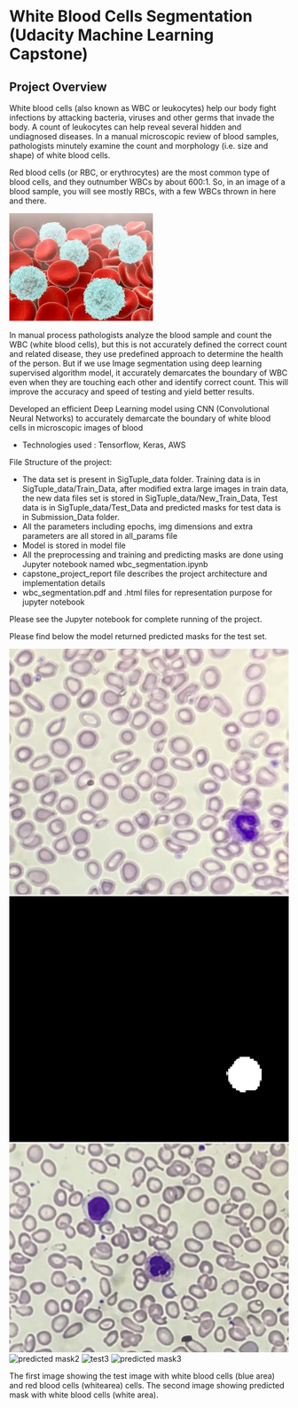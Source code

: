 [//]: # (Image References)

[image1]: ./images/wbc_cells.jpg "white blood cells"
[image2]: ./SigTuple_data/Test_Data/F1BFEA74B33D.jpg "test1"
[image3]: ./SigTuple_data/Submission_Data/F1BFEA74B33D-mask.jpg "predicted mask1"
[image4]: ./SigTuple_data/Test_Data/D28CDF85BDA3.jpg "test2"
[image5]: ./images/SigTuple_data/Submission_Data/D28CDF85BDA3-mask.jpg "predicted mask2"
[image6]: ./images/SigTuple_data/Test_Data/D0F6DE661D63.jpg "test3"
[image7]: ./images/SigTuple_data/Submission_Data/D0F6DE661D63-mask.jpg "predicted mask3"
# White Blood Cells Segmentation (Udacity Machine Learning Capstone)

## Project Overview
White blood cells (also known as WBC or leukocytes) help our body fight infections by attacking bacteria, viruses and other germs that invade the body. A count of leukocytes can help reveal several hidden and undiagnosed diseases. In a manual microscopic review of blood samples, pathologists minutely examine the count and morphology (i.e. size and shape) of white blood cells.

Red blood cells (or RBC, or erythrocytes) are the most common type of blood cells, and they outnumber WBCs by about 600:1. So, in an image of a blood sample, you will see mostly RBCs,
with a few WBCs thrown in here and there.

![white blood cells][image1]

In manual process pathologists analyze the blood sample and count the WBC (white blood cells), but this is not accurately defined the correct count and related disease, they use predefined approach to determine the health of the person. But if we use Image segmentation using deep learning supervised algorithm model, it accurately demarcates the boundary of WBC
even when they are touching each other and identify correct count. This will improve the accuracy and speed of testing and yield better results.

Developed an efficient Deep Learning model using CNN (Convolutional Neural Networks) to accurately demarcate the boundary of white blood cells in microscopic images of blood
- Technologies used : Tensorflow, Keras, AWS

File Structure of the project:

* The data set is present in SigTuple_data folder. Training data is in SigTuple_data/Train_Data, after modified extra large images in train data, the new data files set is stored in SigTuple_data/New_Train_Data, Test data is in SigTuple_data/Test_Data and predicted masks for test data is in Submission_Data folder.
* All the parameters including epochs, img dimensions and extra parameters are all stored in all_params file
* Model is stored in model file
* All the preprocessing and training and predicting masks are done using Jupyter notebook named wbc_segmentation.ipynb
* capstone_project_report file describes the project architecture and implementation details
* wbc_segmentation.pdf and .html files for representation purpose for jupyter notebook

Please see the Jupyter notebook for complete running of the project.

Please find below the model returned predicted masks for the test set.

![test1][image2]
![predicted mask1][image3]
![test2][image4]
![predicted mask2][image5]
![test3][image6]
![predicted mask3][image7]


The first image showing the test image with white blood cells (blue area) and red blood cells (whitearea) cells. The second image showing predicted mask with white blood cells (white area).